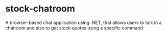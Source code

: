 # stock-chatroom
A browser-based chat application using .NET, that allows users to talk in a chatroom and also to get stock quotes using a specific command
